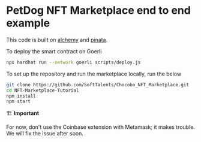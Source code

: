 # PetDog NFT Marketplace end to end example

This code is built on [alchemy](https://alchemy.com) and [pinata](https://www.pinata.cloud).

To deploy the smart contract on Goerli
```bash
npx hardhat run --network goerli scripts/deploy.js
``` 

To set up the repository and run the marketplace locally, run the below
```bash
git clone https://github.com/SoftTalents/Chocobo_NFT_Marketplace.git
cd NFT-Marketplace-Tutorial
npm install
npm start
```

:building_construction: **Important**

For now, don't use the Coinbase extension with Metamask; it makes trouble.
We will fix the issue after soon.
